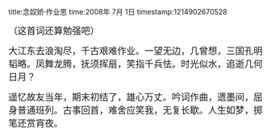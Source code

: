 title:念奴娇·作业思
time:2008年 7月 1日
timestamp:1214902670528

<P><FONT size=4>（这首词还算勉强吧）</FONT></P>
<P><FONT size=4>大江东去浪淘尽，千古艰难作业。一望无边，几曾想，三国孔明韬略。凤舞龙腾，抚须挥扇，笑指千兵怯。时光似水，追逝几何日月？</FONT></P>
<P><FONT size=4>遥忆故友当年，期末初结了，雄心万丈。吟词作曲，遗墨间，屈身普通班列。古事回首，难舍应笑我，无复长歇。人生如梦，掷笔还赏宵夜。</FONT></P>